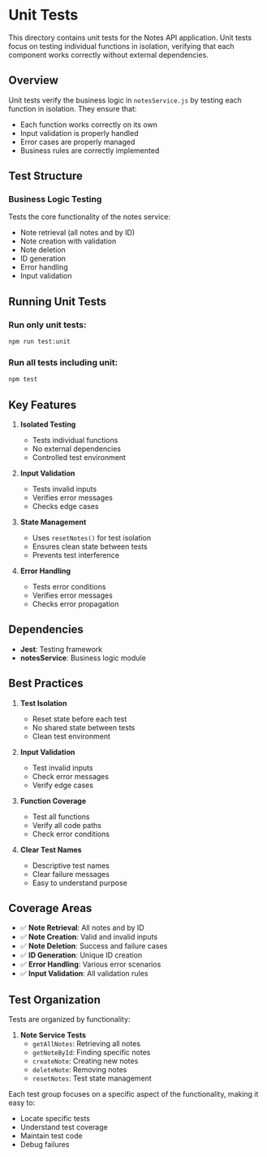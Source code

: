 # Unit Tests

This directory contains unit tests for the Notes API application. Unit tests focus on testing individual functions in isolation, verifying that each component works correctly without external dependencies.

## Overview

Unit tests verify the business logic in `notesService.js` by testing each function in isolation. They ensure that:
- Each function works correctly on its own
- Input validation is properly handled
- Error cases are properly managed
- Business rules are correctly implemented

## Test Structure

### Business Logic Testing
Tests the core functionality of the notes service:
- Note retrieval (all notes and by ID)
- Note creation with validation
- Note deletion
- ID generation
- Error handling
- Input validation

## Running Unit Tests

### Run only unit tests:
```bash
npm run test:unit
```

### Run all tests including unit:
```bash
npm test
```

## Key Features

1. **Isolated Testing**
   - Tests individual functions
   - No external dependencies
   - Controlled test environment

2. **Input Validation**
   - Tests invalid inputs
   - Verifies error messages
   - Checks edge cases

3. **State Management**
   - Uses `resetNotes()` for test isolation
   - Ensures clean state between tests
   - Prevents test interference

4. **Error Handling**
   - Tests error conditions
   - Verifies error messages
   - Checks error propagation

## Dependencies

- **Jest**: Testing framework
- **notesService**: Business logic module

## Best Practices

1. **Test Isolation**
   - Reset state before each test
   - No shared state between tests
   - Clean test environment

2. **Input Validation**
   - Test invalid inputs
   - Check error messages
   - Verify edge cases

3. **Function Coverage**
   - Test all functions
   - Verify all code paths
   - Check error conditions

4. **Clear Test Names**
   - Descriptive test names
   - Clear failure messages
   - Easy to understand purpose

## Coverage Areas

- ✅ **Note Retrieval**: All notes and by ID
- ✅ **Note Creation**: Valid and invalid inputs
- ✅ **Note Deletion**: Success and failure cases
- ✅ **ID Generation**: Unique ID creation
- ✅ **Error Handling**: Various error scenarios
- ✅ **Input Validation**: All validation rules

## Test Organization

Tests are organized by functionality:
1. **Note Service Tests**
   - `getAllNotes`: Retrieving all notes
   - `getNoteById`: Finding specific notes
   - `createNote`: Creating new notes
   - `deleteNote`: Removing notes
   - `resetNotes`: Test state management

Each test group focuses on a specific aspect of the functionality, making it easy to:
- Locate specific tests
- Understand test coverage
- Maintain test code
- Debug failures 